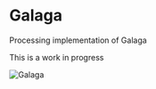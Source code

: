 Galaga
======

Processing implementation of Galaga

This is a work in progress

![Galaga](http://i.imgur.com/6g8JOf9.jpg)
